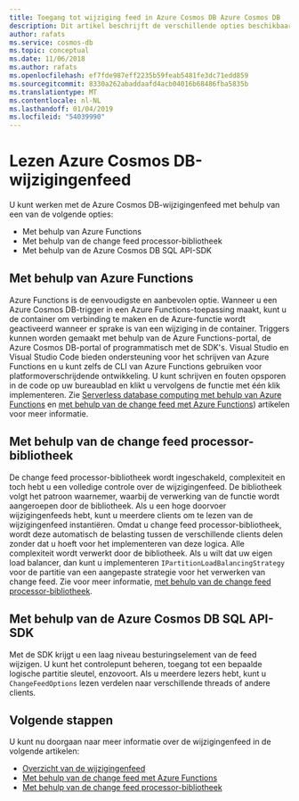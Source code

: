 ```yaml
---
title: Toegang tot wijziging feed in Azure Cosmos DB Azure Cosmos DB
description: Dit artikel beschrijft de verschillende opties beschikbaar om te lezen en toegang in Azure Cosmos DB Azure Cosmos DB-wijzigingenfeed.
author: rafats
ms.service: cosmos-db
ms.topic: conceptual
ms.date: 11/06/2018
ms.author: rafats
ms.openlocfilehash: ef7fde987eff2235b59feab5481fe3dc71edd859
ms.sourcegitcommit: 8330a262abaddaafd4acb04016b68486fba5835b
ms.translationtype: MT
ms.contentlocale: nl-NL
ms.lasthandoff: 01/04/2019
ms.locfileid: "54039990"
---
```

# <a name="reading-azure-cosmos-db-change-feed"></a>Lezen Azure Cosmos DB-wijzigingenfeed

U kunt werken met de Azure Cosmos DB-wijzigingenfeed met behulp van een van de volgende opties:

* Met behulp van Azure Functions
* Met behulp van de change feed processor-bibliotheek
* Met behulp van de Azure Cosmos DB SQL API-SDK

## <a name="using-azure-functions"></a>Met behulp van Azure Functions

Azure Functions is de eenvoudigste en aanbevolen optie. Wanneer u een Azure Cosmos DB-trigger in een Azure Functions-toepassing maakt, kunt u de container om verbinding te maken en de Azure-functie wordt geactiveerd wanneer er sprake is van een wijziging in de container. Triggers kunnen worden gemaakt met behulp van de Azure Functions-portal, de Azure Cosmos DB-portal of programmatisch met de SDK's. Visual Studio en Visual Studio Code bieden ondersteuning voor het schrijven van Azure Functions en u kunt zelfs de CLI van Azure Functions gebruiken voor platformoverschrijdende ontwikkeling. U kunt schrijven en fouten opsporen in de code op uw bureaublad en klikt u vervolgens de functie met één klik implementeren. Zie [Serverless database computing met behulp van Azure Functions](serverless-computing-database.md) en [met behulp van de change feed met Azure Functions](change-feed-functions.md)) artikelen voor meer informatie.

## <a name="using-the-change-feed-processor-library"></a>Met behulp van de change feed processor-bibliotheek

De change feed processor-bibliotheek wordt ingeschakeld, complexiteit en toch hebt u een volledige controle over de wijzigingenfeed. De bibliotheek volgt het patroon waarnemer, waarbij de verwerking van de functie wordt aangeroepen door de bibliotheek. Als u een hoge doorvoer wijzigingenfeeds hebt, kunt u meerdere clients om te lezen van de wijzigingenfeed instantiëren. Omdat u change feed processor-bibliotheek, wordt deze automatisch de belasting tussen de verschillende clients delen zonder dat u hoeft voor het implementeren van deze logica. Alle complexiteit wordt verwerkt door de bibliotheek. Als u wilt dat uw eigen load balancer, dan kunt u implementeren `IPartitionLoadBalancingStrategy` voor de partitie van een aangepaste strategie voor het verwerken van change feed. Zie voor meer informatie, [met behulp van de change feed processor-bibliotheek](change-feed-processor.md).

## <a name="using-the-azure-cosmos-db-sql-api-sdk"></a>Met behulp van de Azure Cosmos DB SQL API-SDK

Met de SDK krijgt u een laag niveau besturingselement van de feed wijzigen. U kunt het controlepunt beheren, toegang tot een bepaalde logische partitie sleutel, enzovoort. Als u meerdere lezers hebt, kunt u `ChangeFeedOptions` lezen verdelen naar verschillende threads of andere clients. 

## <a name="next-steps"></a>Volgende stappen

U kunt nu doorgaan naar meer informatie over de wijzigingenfeed in de volgende artikelen:

* [Overzicht van de wijzigingenfeed](change-feed.md)
* [Met behulp van de change feed met Azure Functions](change-feed-functions.md)
* [Met behulp van de change feed processor-bibliotheek](change-feed-processor.md)
